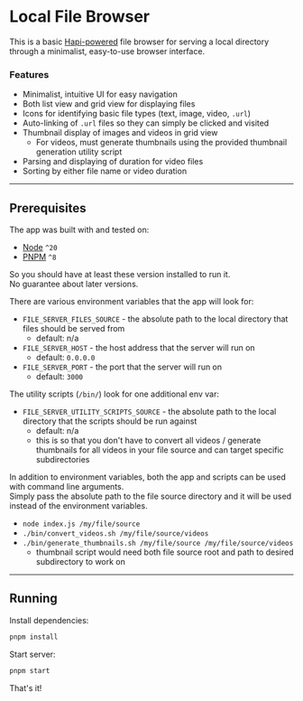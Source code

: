 # Local File Browser

This is a basic [Hapi-powered](https://hapi.dev/) file browser for serving a local directory through a minimalist, easy-to-use browser interface.

### Features

- Minimalist, intuitive UI for easy navigation
- Both list view and grid view for displaying files
- Icons for identifying basic file types (text, image, video, `.url`)
- Auto-linking of `.url` files so they can simply be clicked and visited
- Thumbnail display of images and videos in grid view
  - For videos, must generate thumbnails using the provided thumbnail generation utility script
- Parsing and displaying of duration for video files
- Sorting by either file name or video duration

---

## Prerequisites

The app was built with and tested on:
  - [Node](https://nodejs.org/en/) `^20`
  - [PNPM](https://www.pnpm.io/) `^8`

So you should have at least these version installed to run it.  
No guarantee about later versions.

There are various environment variables that the app will look for:
- `FILE_SERVER_FILES_SOURCE` - the absolute path to the local directory that files should be served from
  - default: n/a
- `FILE_SERVER_HOST` - the host address that the server will run on
  - default: `0.0.0.0`
- `FILE_SERVER_PORT` - the port that the server will run on
  - default: `3000`

The utility scripts (`/bin/`) look for one additional env var:
- `FILE_SERVER_UTILITY_SCRIPTS_SOURCE` - the absolute path to the local directory that the scripts should be run against
  - default: n/a
  - this is so that you don't have to convert all videos / generate thumbnails for all videos in your file source and can target specific subdirectories

In addition to environment variables, both the app and scripts can be used with command line arguments.  
Simply pass the absolute path to the file source directory and it will be used instead of the environment variables.  

- `node index.js /my/file/source`
- `./bin/convert_videos.sh /my/file/source/videos`
- `./bin/generate_thumbnails.sh /my/file/source /my/file/source/videos`
  - thumbnail script would need both file source root and path to desired subdirectory to work on

---

## Running

Install dependencies:
```sh
pnpm install
```

Start server:
```sh
pnpm start
```

That's it!
